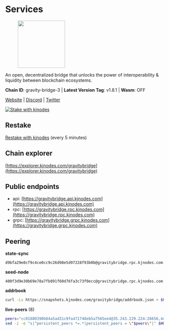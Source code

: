 # Services

<figure><img src="https://raw.githubusercontent.com/kj89/testnet_manuals/main/pingpub/logos/gravitybridge.png" width="150" alt=""><figcaption></figcaption></figure>

An open, decentralized bridge that unlocks the power of  interoperability & liquidity between blockchain ecosystems.

**Chain ID**: gravity-bridge-3 | **Latest Version Tag**: v1.8.1 | **Wasm**: OFF

[Website](https://www.gravitybridge.net) | [Discord](https://discord.gg/ARV8dTSjAk) | [Twitter](https://twitter.com/gravity_bridge)

[![Stake with kjnodes](https://i.ibb.co/cr44Q8j/button-stake-with-kjnodes.png)](https://restake.app/gravitybridge/gravityvaloper1nw3uavthnjwsgrrjzav2wdg9m0pw7k4fc7hvlz)

## Restake

[Restake with kjnodes](https://restake.app/gravitybridge/gravityvaloper1nw3uavthnjwsgrrjzav2wdg9m0pw7k4fc7hvlz) (every 5 minutes)
## Chain explorer
[https://explorer.kjnodes.com/gravitybridge](https://explorer.kjnodes.com/gravitybridge)

## Public endpoints

* api: [https://gravitybridge.api.kjnodes.com](https://gravitybridge.api.kjnodes.com)
* rpc: [https://gravitybridge.rpc.kjnodes.com](https://gravitybridge.rpc.kjnodes.com)
* grpc: [https://gravitybridge.grpc.kjnodes.com](https://gravitybridge.grpc.kjnodes.com)

## Peering

**state-sync**

```text
d9bfa29e0cf9c4ce0cc9c26d98e5d97228f93b0b@gravitybridge.rpc.kjnodes.com:26656
```

**seed-node**

```text
400f3d9e30b69e78a7fb891f60d76fa3c73f0ecc@gravitybridge.rpc.kjnodes.com:26659
```

**addrbook**
```bash
curl -Ls https://snapshots.kjnodes.com/gravitybridge/addrbook.json > $HOME/.gravity/config/addrbook.json
```

**live-peers** (8)
```bash
peers="cc01880390b84a5ad31c9fa471748eb5a7565ee4@35.243.229.224:26656,4d94ca2877c879e016620681fde7c22bc23bbc6d@185.119.118.113:3000,d9bfa29e0cf9c4ce0cc9c26d98e5d97228f93b0b@65.109.88.38:26656,b19d431eeaf02ffb3d0a633ae936894c4c0353c7@173.249.41.78:26656,d0af949fc3940dcab036ba0948aa21fc7ac020a1@65.21.237.170:10156,e5a11a1a8a36f0910755d0fc3546e8e3198283da@18.156.199.4:26656,3a6315842c5121087b9a3bef769d20ab64e21091@46.8.220.127:26656,56a8349703e8f5c97c452c7e45f5bcaac966ccbf@207.180.204.110:26656"
sed -i -e "s|^persistent_peers *=.*|persistent_peers = \"$peers\"|" $HOME/.gravity/config/config.toml
```
